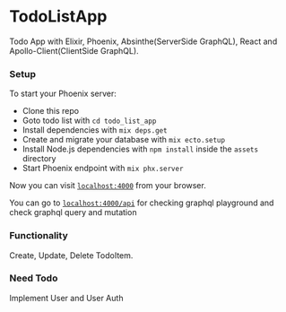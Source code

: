 # TodoListApp

Todo App with Elixir, Phoenix, Absinthe(ServerSide GraphQL), React and Apollo-Client(ClientSide GraphQL).

### Setup
To start your Phoenix server:

  * Clone this repo
  * Goto todo list with `cd todo_list_app`
  * Install dependencies with `mix deps.get`
  * Create and migrate your database with `mix ecto.setup`
  * Install Node.js dependencies with `npm install` inside the `assets` directory
  * Start Phoenix endpoint with `mix phx.server`

Now you can visit [`localhost:4000`](http://localhost:4000) from your browser.

You can go to [`localhost:4000/api`](http://localhost:4000/api) for checking graphql playground and check graphql query and mutation

### Functionality
Create, Update, Delete TodoItem.

### Need Todo
Implement User and User Auth